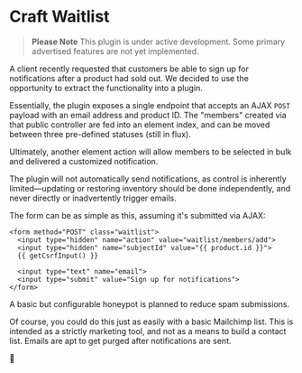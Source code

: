 # Craft Waitlist

> **Please Note**
> This plugin is under active development. Some primary advertised features are not yet implemented.

A client recently requested that customers be able to sign up for notifications after a product had sold out. We decided to use the opportunity to extract the functionality into a plugin.

Essentially, the plugin exposes a single endpoint that accepts an AJAX `POST` payload with an email address and product ID. The "members" created via that public controller are fed into an element index, and can be moved between three pre-defined statuses (still in flux).

Ultimately, another element action will allow members to be selected in bulk and delivered a customized notification.

The plugin will not automatically send notifications, as control is inherently limited—updating or restoring inventory should be done independently, and never directly or inadvertently trigger emails.

The form can be as simple as this, assuming it's submitted via AJAX:

```twig
<form method="POST" class="waitlist">
  <input type="hidden" name="action" value="waitlist/members/add">
  <input type="hidden" name="subjectId" value="{{ product.id }}">
  {{ getCsrfInput() }}

  <input type="text" name="email">
  <input type="submit" value="Sign up for notifications">
</form>
```

A basic but configurable honeypot is planned to reduce spam submissions.

Of course, you could do this just as easily with a basic Mailchimp list. This is intended as a strictly marketing tool, and not as a means to build a contact list. Emails are apt to get purged after notifications are sent.

:deciduous_tree:
